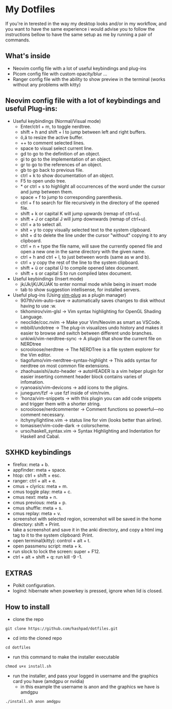# My Dotfiles
If you're in terested in the way my desktop looks and/or in my workflow, and you want to have the same experience i would advise you to follow the instructions bellow to have the same setup as me by running a pair of commands.

## What's inside
* Neovim config file with a lot of useful keybindings and plug-ins
* Picom config file with custom opacity/blur ...
* Ranger config file with the ability to show preview in the terminal (works without any problems with kitty)
## Neovim config file with a lot of keybindings and useful Plug-ins:
* Useful keybindings (Normal/Visual mode)
  - Enter/ctrl + m, to toggle nerdtree.
  - shift + h and shift + l to jump between left and right buffers.
  - ö,ä to resize the active buffer.
  - ++ to comment selected lines.
  - space to visual select current line.
  - gd to go to the definition of an object.
  - gi to go to the implementation of an object.
  - gr to go to the references of an object.
  - gb to go back to previous file.
  - ctrl + k to show documentation of an object.
  - F5 to open undo tree.
  - \* or ctrl + s to highlight all occurrences of the word under the cursor and jump between them.
  - space + f to jump to corresponding parenthesis.
  - ctrl + f to search for file recursively in the directory of the opened file.
  - shift + k or capital K will jump upwards (remap of ctrl+u).
  - shift + J or capital J will jump downwards (remap of ctrl+u).
  - ctrl + a to select all.
  - shit + y to copy visually selected text to the system clipboard.
  - shit + d to delete the line under the cursor "without" copying it to any clipboard.
  - ctrl + n + type the file name, will save the currently opened file and open a new one in the same directory with the given name.
  - ctrl + h and ctrl + l, to just between words (same as w and b).
  - ctrl + y copy the rest of the line to the system clipboard.
  - shift + ü or capital Ü to compile opened latex document.
  - shift + s or capital S to run compiled latex document.
* Useful keybindings (Insert mode)
  - jk/Jk/jK/JK/JAK to enter normal mode while being in insert mode
  - tab to show suggestion intellisense, for installed servers.
* Useful plug-ins (Using [vim-plug](https://github.com/junegunn/vim-plug) as a plugin manager)
  - 907th/vim-auto-save -> automatically saves changes to disk without having to use :w.
  - tikhomirov/vim-glsl -> Vim syntax highlighting for OpenGL Shading Language.
  - neoclide/coc.nvim -> Make your Vim/Neovim as smart as VSCode.
  - mbbill/undotree -> The plug-in visualizes undo history and makes it easier to browse and switch between different undo branches. 
  - unkiwii/vim-nerdtree-sync -> A plugin that show the current file on NERDtree
  - scrooloose/nerdtree -> The NERDTree is a file system explorer for the Vim editor. 
  - tiagofumo/vim-nerdtree-syntax-highlight -> This adds syntax for nerdtree on most common file extensions.
  - zhaohuaxishi/auto-header ->  autoHEADER is a vim helper plugin for easier inserting comment header block contains varies of infomation.
  - ryanoasis/vim-devicons -> add icons to the pligins.
  - junegunn/fzf -> use fzf inside of vim/nvim.
  - 'honza/vim-snippets -> with this plugin you can add code snippets and trigger them with a shorter string.
  - scrooloose/nerdcommenter -> Comment functions so powerful—no comment necessary.
  - itchyny/lightline.vim -> status line for vim (looks better than airline).
  - tomasiser/vim-code-dark -> colorscheme.
  - urso/haskell_syntax.vim -> Syntax Highlighting and Indentation for Haskell and Cabal.
## SXHKD keybindings
  - firefox: meta + b.
  - appfinder: meta + space.
  - htop: ctrl + shift + esc.
  - ranger: ctrl + alt + e.
  - cmus + clyrics: meta + m.
  - cmus toggle play: meta + c.
  - cmus next: meta + n.
  - cmus previous: meta + p.
  - cmus shuffle: meta + s.
  - cmus replay: meta + v.
  - screenshot with selected region, screenshot will be saved in the home directory: shift + Print.
  - take a screenshot and save it in the anki directory, and copy a html img tag to it to the system clipboard: Print.
  - open terminal(kitty): control + alt + t.
  - open passmenu script: meta + k.
  - run slock to lock the screen: super + F12.
  - ctrl + alt + shift + q: run kill -9 -1.
## EXTRAS
  - Polkit configuration.
  - logind: hibernate when powerkey is pressed, ignore when lid is closed.
## How to install
  - clone the repo
```
git clone https://github.com/hashpad/dotfiles.git
```
  - cd into the cloned repo
```
cd dotfiles
```
  - run this command to make the installer executable
```
chmod u+x install.sh
```
  - run the installer, and pass your logged in username and the graphics card you have (amdgpu or nvidia)
    - in this example the username is anon and the graphics we have is amdgpu
  ```
  ./install.sh anon amdgpu
  ```
